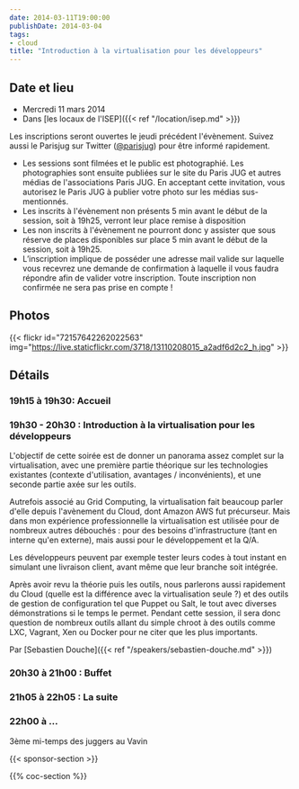 ```yaml
---
date: 2014-03-11T19:00:00
publishDate: 2014-03-04
tags:
- cloud
title: "Introduction à la virtualisation pour les développeurs"
---
```


## Date et lieu

- Mercredi 11 mars 2014
- Dans [les locaux de l'ISEP]({{< ref "/location/isep.md" >}})

Les inscriptions seront ouvertes le jeudi précédent l'évènement. Suivez aussi le Parisjug sur Twitter ([@parisjug](https://twitter.com/parisjug)) pour être informé rapidement.
- Les sessions sont filmées et le public est photographié. Les photographies sont ensuite publiées sur le site du Paris JUG et autres médias de l'associations Paris JUG. En acceptant cette invitation, vous autorisez le Paris JUG à publier votre photo sur les médias sus-mentionnés.
- Les inscrits à l'évènement non présents 5 min avant le début de la session, soit à 19h25, verront leur place remise à disposition
- Les non inscrits à l'évènement ne pourront donc y assister que sous réserve de places disponibles sur place 5 min avant le début de la session, soit à 19h25.
- L’inscription implique de posséder une adresse mail valide sur laquelle vous recevrez une demande de confirmation à laquelle il vous faudra répondre afin de valider votre inscription. Toute inscription non confirmée ne sera pas prise en compte !

## Photos

{{< flickr id="72157642262022563" img="https://live.staticflickr.com/3718/13110208015_a2adf6d2c2_h.jpg" >}}

## Détails

### 19h15 à 19h30: Accueil

### 19h30 - 20h30 : Introduction à la virtualisation pour les développeurs

L'objectif de cette soirée est de donner un panorama assez complet sur la virtualisation, avec une première partie théorique sur les technologies existantes (contexte d'utilisation, avantages / inconvénients), et une seconde partie axée sur les outils.

Autrefois associé au Grid Computing, la virtualisation fait beaucoup parler d'elle depuis l'avènement du Cloud, dont Amazon AWS fut précurseur. Mais dans mon expérience professionnelle la virtualisation est utilisée pour de nombreux autres débouchés : pour des besoins d'infrastructure (tant en interne qu'en externe), mais aussi pour le développement et la Q/A.

Les développeurs peuvent par exemple tester leurs codes à tout instant en simulant une livraison client, avant même que leur branche soit intégrée.

Après avoir revu la théorie puis les outils, nous parlerons aussi rapidement du Cloud (quelle est la différence avec la virtualisation seule ?) et des outils de gestion de configuration tel que Puppet ou Salt, le tout avec diverses démonstrations si le temps le permet. Pendant cette session, il sera donc question de nombreux outils allant du simple chroot à des outils comme LXC, Vagrant, Xen ou Docker pour ne citer que les plus importants.

Par [Sebastien Douche]({{< ref "/speakers/sebastien-douche.md" >}})

### 20h30 à 21h00 : Buffet

### 21h05 à 22h05 : La suite

### 22h00 à ...

3ème mi-temps des juggers au Vavin

{{< sponsor-section >}}

{{% coc-section %}}
